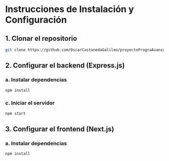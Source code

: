 # Instrucciones de Instalación y Configuración

## 1. Clonar el repositorio
```bash
git clone https://github.com/OscarCastanedaGalileo/proyectoPrograAvanzada_07144106
```

## 2. Configurar el backend (Express.js)

### a. Instalar dependencias
```bash
npm install
```

### c. Iniciar el servidor
```bash
npm start
```

## 3. Configurar el frontend (Next.js)

### a. Instalar dependencias
```bash
npm install
```

